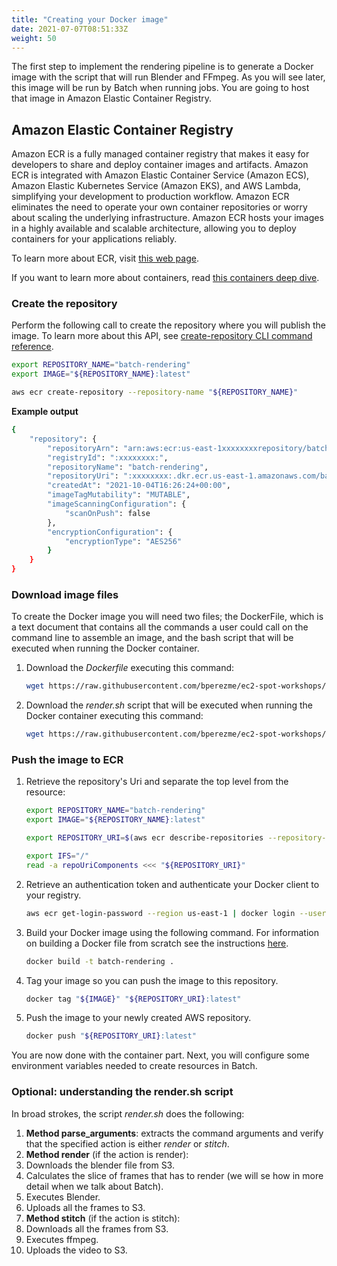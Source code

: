 ```yaml
---
title: "Creating your Docker image"
date: 2021-07-07T08:51:33Z
weight: 50
---
```


The first step to implement the rendering pipeline is to generate a Docker image with the script that will run Blender and FFmpeg. As you will see later, this image will be run by Batch when running jobs. You are going to host that image in Amazon Elastic Container Registry.

## Amazon Elastic Container Registry

Amazon ECR is a fully managed container registry that makes it easy for developers to share and deploy container images and artifacts. Amazon ECR is integrated with Amazon Elastic Container Service (Amazon ECS),  Amazon Elastic Kubernetes Service (Amazon EKS), and AWS Lambda, simplifying your development to production workflow. Amazon ECR eliminates the need to operate your own container repositories or worry about scaling the underlying infrastructure. Amazon ECR hosts your images in a highly available and scalable architecture, allowing you to deploy containers for your applications reliably.

To learn more about ECR, visit [this web page](https://aws.amazon.com/ecr/).

If you want to learn more about containers, read [this containers deep dive](https://aws.amazon.com/getting-started/deep-dive-containers/).

### Create the repository

Perform the following call to create the repository where you will publish the image. To learn more about this API, see [create-repository CLI command reference](https://docs.aws.amazon.com/cli/latest/reference/ecr/create-repository.html).

```bash
export REPOSITORY_NAME="batch-rendering"
export IMAGE="${REPOSITORY_NAME}:latest"

aws ecr create-repository --repository-name "${REPOSITORY_NAME}"
```

**Example output**

```bash
{
    "repository": {
        "repositoryArn": "arn:aws:ecr:us-east-1xxxxxxxxrepository/batch-rendering",
        "registryId": ":xxxxxxxx:",
        "repositoryName": "batch-rendering",
        "repositoryUri": ":xxxxxxxx:.dkr.ecr.us-east-1.amazonaws.com/batch-rendering",
        "createdAt": "2021-10-04T16:26:24+00:00",
        "imageTagMutability": "MUTABLE",
        "imageScanningConfiguration": {
            "scanOnPush": false
        },
        "encryptionConfiguration": {
            "encryptionType": "AES256"
        }
    }
}
```

### Download image files

To create the Docker image you will  need two files; the DockerFile, which is a text document that contains all the commands a user could call on the command line to assemble an image, and the bash script that will be executed when running the Docker container.

1. Download the *Dockerfile* executing this command:

    ```bash
    wget https://raw.githubusercontent.com/bperezme/ec2-spot-workshops/blender_rendering_using_batch/content/blender-rendering-using-batch/batch-rendering-docker/Dockerfile
    ```

2. Download the *render.sh* script that will be executed when running the Docker container executing this command:

    ```bash
    wget https://raw.githubusercontent.com/bperezme/ec2-spot-workshops/blender_rendering_using_batch/content/blender-rendering-using-batch/batch-rendering-docker/render.sh
    ```

### Push the image to ECR

1. Retrieve the repository's Uri and separate the top level from the resource:

    ```bash
    export REPOSITORY_NAME="batch-rendering"
    export IMAGE="${REPOSITORY_NAME}:latest"

    export REPOSITORY_URI=$(aws ecr describe-repositories --repository-names "${REPOSITORY_NAME}" | jq -r '.repositories[0].repositoryUri')

    export IFS="/"
    read -a repoUriComponents <<< "${REPOSITORY_URI}"
    ```

1. Retrieve an authentication token and authenticate your Docker client to your registry.

    ```bash
    aws ecr get-login-password --region us-east-1 | docker login --username AWS --password-stdin "${repoUriComponents[0]}"
    ```

2. Build your Docker image using the following command. For information on building a Docker file from scratch see the instructions [here](https://docs.aws.amazon.com/AmazonECS/latest/developerguide/docker-basics.html).

    ```bash
    docker build -t batch-rendering .
    ```

3. Tag your image so you can push the image to this repository.

    ```bash
    docker tag "${IMAGE}" "${REPOSITORY_URI}:latest"
    ```

4. Push the image to your newly created AWS repository.

    ```bash
    docker push "${REPOSITORY_URI}:latest"
    ```

You are now done with the container part. Next, you will configure some environment variables needed to create resources in Batch.


### Optional: understanding the render.sh script

In broad strokes, the script *render.sh* does the following:

1. **Method parse_arguments**: extracts the command arguments and verify that the specified action is either *render* or *stitch*.
2. **Method render** (if the action is render):
  1. Downloads the blender file from S3.
  2. Calculates the slice of frames that has to render (we will se how in more detail when we talk about Batch).
  3. Executes Blender.
  4. Uploads all the frames to S3.
3. **Method stitch** (if the action is stitch):
  1. Downloads all the frames from S3.
  2. Executes ffmpeg.
  3. Uploads the video to S3.
